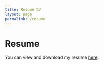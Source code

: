 ```yaml
---
title: Resume CV
layout: page
permalink: /resume
---
```

# Resume

You can view and download my resume [here](https://www.resumonk.com/AkJMUG5diPoNK0IQFYvXkQ).
